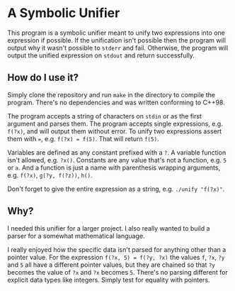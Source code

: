# A Symbolic Unifier

This program is a symbolic unifier meant to unify two expressions into one 
expression if possible. If the unification isn't possible then the program will
output why it wasn't possible to `stderr` and fail. Otherwise, the program will
output the unified expression on `stdout` and return successfully.

## How do I use it?

Simply clone the repository and run `make` in the directory to compile the
program. There's no dependencies and was written conforming to C++98.

The program accepts a string of characters on `stdin` or as the first argument
and parses them. The program accepts single expressions, e.g. `f(?x)`, and will
output them without error. To unify two expressions assert them with `=`, e.g.
`f(?x) = f(5)`. That will return `f(5)`.

Variables are defined as any constant prefixed with a `?`. A variable function
isn't allowed, e.g. `?x()`. Constants are any value that's not a function,
e.g. `5` or `a`. And a function is just a name with parenthesis wrapping
arguments, e.g. `f(?x)`, `g(?y, f(?z))`, `h()`.

Don't forget to give the entire expression as a string, e.g. `./unify "f(?x)"`.

## Why?

I needed this unifier for a larger project. I also really wanted to build a
parser for a somewhat mathematical language.

I really enjoyed how the specific data isn't parsed for anything other than a
pointer value. For the expression `f(?x, 5) = f(?y, ?x)` the values `f`,
`?x`, `?y` and `5` all have a different pointer values, but they are chained so
that `?y` becomes the value of `?x` and `?x` becomes `5`. There's no parsing
different for explicit data types like integers. Simply test for equality with
pointers.

